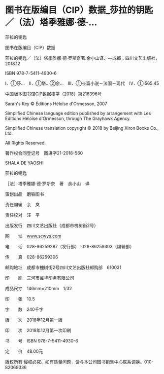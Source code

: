 # 图书在版编目（CIP）数据_莎拉的钥匙／（法）塔季雅娜·德·...

莎拉的钥匙

图书在版编目（CIP）数据

莎拉的钥匙／（法）塔季雅娜·德·罗斯奈著.余小山译．—成都：四川文艺出版社，2018.12

ISBN 978-7-5411-4930-6

Ⅰ．①莎…　Ⅱ．①塔…②余…　Ⅲ．①长篇小说－法国－现代　Ⅳ．①I565.45

中国版本图书馆CIP数据核字（2018）第216396号

Sarah's Key © Éditions Héloïse d'Ormesson, 2007

Simplified Chinese language edition published by arrangement with Les Editions Héloïse d'Ormesson, through The Grayhawk Agency.

Simplified Chinese translation copyright © 2018 by Beijing Xiron Books Co., Ltd.

All Rights Reserved.

著作权合同登记号　图进字21-2018-560

SHALA DE YAOSHI

莎拉的钥匙

［法］塔季雅娜·德·罗斯奈　著　余小山　译

策划出品　磨铁图书

责任编辑　余　岚

责任校对　汪　平

出版发行　四川文艺出版社（成都市槐树街2号）

网　　址　www.scwys.com

电　　话　028-86259287（发行部）　028-86259303（编辑部）

传　　真　028-86259306

邮购地址　成都市槐树街2号四川文艺出版社邮购部　610031

印　　刷　三河市冀华印务有限公司

成品尺寸　146mm×210mm　1/32

印　　张　10.5

字　　数　240千字

版　　次　2018年12月第一版

印　　次　2018年12月第一次印刷

书　　号　ISBN 978-7-5411-4930-6

定　　价　48.00元

版权所有·侵权必究。如有质量问题，请与本公司图书销售中心联系调换。010-82069336